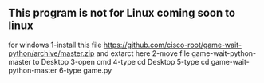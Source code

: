
This program is not for Linux
coming soon to linux
--------------------------
for windows 
1-install this file https://github.com/cisco-root/game-wait-python/archive/master.zip and extarct here
2-move file game-wait-python-master to Desktop
3-open cmd 
4-type cd Desktop
5-type cd game-wait-python-master
6-type game.py
